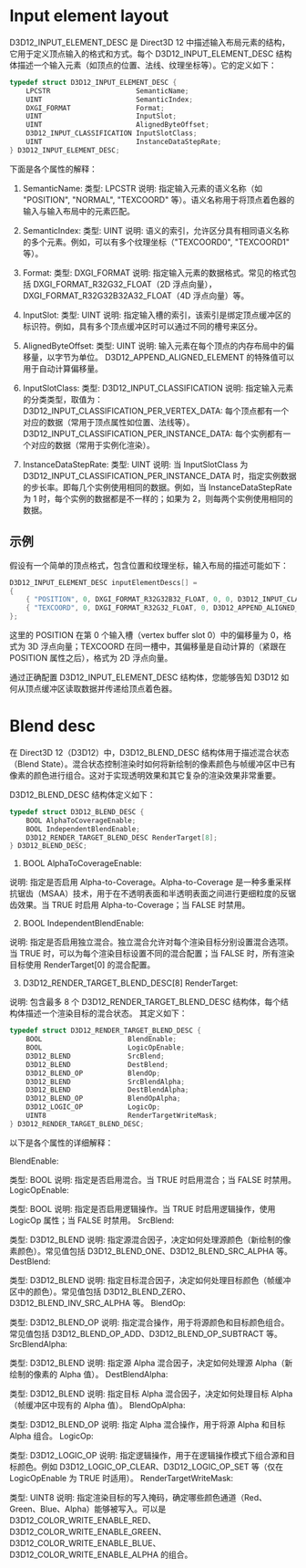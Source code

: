# Input element layout
D3D12_INPUT_ELEMENT_DESC 是 Direct3D 12 中描述输入布局元素的结构，它用于定义顶点输入的格式和方式。每个 D3D12_INPUT_ELEMENT_DESC 结构体描述一个输入元素（如顶点的位置、法线、纹理坐标等）。它的定义如下：
```c++
typedef struct D3D12_INPUT_ELEMENT_DESC {
    LPCSTR                     SemanticName;
    UINT                       SemanticIndex;
    DXGI_FORMAT                Format;
    UINT                       InputSlot;
    UINT                       AlignedByteOffset;
    D3D12_INPUT_CLASSIFICATION InputSlotClass;
    UINT                       InstanceDataStepRate;
} D3D12_INPUT_ELEMENT_DESC;
```
下面是各个属性的解释：

1. SemanticName:
类型: LPCSTR
说明: 指定输入元素的语义名称（如 "POSITION", "NORMAL", "TEXCOORD" 等）。语义名称用于将顶点着色器的输入与输入布局中的元素匹配。

2. SemanticIndex:
类型: UINT
说明: 语义的索引，允许区分具有相同语义名称的多个元素。例如，可以有多个纹理坐标（"TEXCOORD0", "TEXCOORD1" 等）。

3. Format:
类型: DXGI_FORMAT
说明: 指定输入元素的数据格式。常见的格式包括 DXGI_FORMAT_R32G32_FLOAT（2D 浮点向量），DXGI_FORMAT_R32G32B32A32_FLOAT（4D 浮点向量）等。

4. InputSlot:
类型: UINT
说明: 指定输入槽的索引，该索引是绑定顶点缓冲区的标识符。例如，具有多个顶点缓冲区时可以通过不同的槽号来区分。

5. AlignedByteOffset:
类型: UINT
说明: 输入元素在每个顶点的内存布局中的偏移量，以字节为单位。
D3D12_APPEND_ALIGNED_ELEMENT 的特殊值可以用于自动计算偏移量。

6. InputSlotClass:
类型: D3D12_INPUT_CLASSIFICATION
说明: 指定输入元素的分类类型，取值为：
D3D12_INPUT_CLASSIFICATION_PER_VERTEX_DATA: 每个顶点都有一个对应的数据（常用于顶点属性如位置、法线等）。
D3D12_INPUT_CLASSIFICATION_PER_INSTANCE_DATA: 每个实例都有一个对应的数据（常用于实例化渲染）。

7. InstanceDataStepRate:
类型: UINT
说明: 当 InputSlotClass 为 D3D12_INPUT_CLASSIFICATION_PER_INSTANCE_DATA 时，指定实例数据的步长率。即每几个实例使用相同的数据。例如，当 InstanceDataStepRate 为 1 时，每个实例的数据都是不一样的；如果为 2，则每两个实例使用相同的数据。

## 示例
假设有一个简单的顶点格式，包含位置和纹理坐标，输入布局的描述可能如下：
```c++
D3D12_INPUT_ELEMENT_DESC inputElementDescs[] =
{
    { "POSITION", 0, DXGI_FORMAT_R32G32B32_FLOAT, 0, 0, D3D12_INPUT_CLASSIFICATION_PER_VERTEX_DATA, 0 },
    { "TEXCOORD", 0, DXGI_FORMAT_R32G32_FLOAT, 0, D3D12_APPEND_ALIGNED_ELEMENT, D3D12_INPUT_CLASSIFICATION_PER_VERTEX_DATA, 0 }
};
```
这里的 POSITION 在第 0 个输入槽（vertex buffer slot 0）中的偏移量为 0，格式为 3D 浮点向量；TEXCOORD 在同一槽中，其偏移量是自动计算的（紧跟在 POSITION 属性之后），格式为 2D 浮点向量。

通过正确配置 D3D12_INPUT_ELEMENT_DESC 结构体，您能够告知 D3D12 如何从顶点缓冲区读取数据并传递给顶点着色器。

# Blend desc
在 Direct3D 12（D3D12）中，D3D12_BLEND_DESC 结构体用于描述混合状态（Blend State）。混合状态控制渲染时如何将新绘制的像素颜色与帧缓冲区中已有像素的颜色进行组合。这对于实现透明效果和其它复杂的渲染效果非常重要。

D3D12_BLEND_DESC 结构体定义如下：
```c++
typedef struct D3D12_BLEND_DESC {
    BOOL AlphaToCoverageEnable;
    BOOL IndependentBlendEnable;
    D3D12_RENDER_TARGET_BLEND_DESC RenderTarget[8];
} D3D12_BLEND_DESC;
```
1. BOOL AlphaToCoverageEnable:

说明: 指定是否启用 Alpha-to-Coverage。Alpha-to-Coverage 是一种多重采样抗锯齿（MSAA）技术，用于在不透明表面和半透明表面之间进行更细粒度的反锯齿效果。当 TRUE 时启用 Alpha-to-Coverage；当 FALSE 时禁用。

2. BOOL IndependentBlendEnable:
   
说明: 指定是否启用独立混合。独立混合允许对每个渲染目标分别设置混合选项。当 TRUE 时，可以为每个渲染目标设置不同的混合配置；当 FALSE 时，所有渲染目标使用 RenderTarget[0] 的混合配置。

3. D3D12_RENDER_TARGET_BLEND_DESC[8] RenderTarget:

说明: 包含最多 8 个 D3D12_RENDER_TARGET_BLEND_DESC 结构体，每个结构体描述一个渲染目标的混合状态。
其定义如下：
```c++
typedef struct D3D12_RENDER_TARGET_BLEND_DESC {
    BOOL                     BlendEnable;
    BOOL                     LogicOpEnable;
    D3D12_BLEND              SrcBlend;
    D3D12_BLEND              DestBlend;
    D3D12_BLEND_OP           BlendOp;
    D3D12_BLEND              SrcBlendAlpha;
    D3D12_BLEND              DestBlendAlpha;
    D3D12_BLEND_OP           BlendOpAlpha;
    D3D12_LOGIC_OP           LogicOp;
    UINT8                    RenderTargetWriteMask;
} D3D12_RENDER_TARGET_BLEND_DESC;
```
以下是各个属性的详细解释：

BlendEnable:

类型: BOOL
说明: 指定是否启用混合。当 TRUE 时启用混合；当 FALSE 时禁用。
LogicOpEnable:

类型: BOOL
说明: 指定是否启用逻辑操作。当 TRUE 时启用逻辑操作，使用 LogicOp 属性；当 FALSE 时禁用。
SrcBlend:

类型: D3D12_BLEND
说明: 指定源混合因子，决定如何处理源颜色（新绘制的像素颜色）。常见值包括 D3D12_BLEND_ONE、D3D12_BLEND_SRC_ALPHA 等。
DestBlend:

类型: D3D12_BLEND
说明: 指定目标混合因子，决定如何处理目标颜色（帧缓冲区中的颜色）。常见值包括 D3D12_BLEND_ZERO、D3D12_BLEND_INV_SRC_ALPHA 等。
BlendOp:

类型: D3D12_BLEND_OP
说明: 指定混合操作，用于将源颜色和目标颜色组合。常见值包括 D3D12_BLEND_OP_ADD、D3D12_BLEND_OP_SUBTRACT 等。
SrcBlendAlpha:

类型: D3D12_BLEND
说明: 指定源 Alpha 混合因子，决定如何处理源 Alpha（新绘制的像素的 Alpha 值）。
DestBlendAlpha:

类型: D3D12_BLEND
说明: 指定目标 Alpha 混合因子，决定如何处理目标 Alpha（帧缓冲区中现有的 Alpha 值）。
BlendOpAlpha:

类型: D3D12_BLEND_OP
说明: 指定 Alpha 混合操作，用于将源 Alpha 和目标 Alpha 组合。
LogicOp:

类型: D3D12_LOGIC_OP
说明: 指定逻辑操作，用于在逻辑操作模式下组合源和目标颜色。例如 D3D12_LOGIC_OP_CLEAR、D3D12_LOGIC_OP_SET 等（仅在 LogicOpEnable 为 TRUE 时适用）。
RenderTargetWriteMask:

类型: UINT8
说明: 指定渲染目标的写入掩码，确定哪些颜色通道（Red、Green、Blue、Alpha）能够被写入。可以是 D3D12_COLOR_WRITE_ENABLE_RED、D3D12_COLOR_WRITE_ENABLE_GREEN、D3D12_COLOR_WRITE_ENABLE_BLUE、D3D12_COLOR_WRITE_ENABLE_ALPHA 的组合。